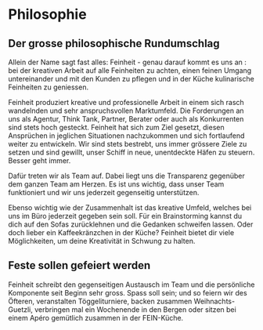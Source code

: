 # Philosophie

## Der grosse philosophische Rundumschlag

Allein der Name sagt fast alles: Feinheit - genau darauf kommt es uns an : bei der kreativen Arbeit auf alle Feinheiten zu achten, einen feinen Umgang untereinander und mit den Kunden zu pflegen und in der Küche kulinarische Feinheiten zu geniessen.

Feinheit produziert kreative und professionelle Arbeit in einem sich rasch wandelnden und sehr anspruchsvollen Marktumfeld. Die Forderungen an uns als Agentur, Think Tank, Partner, Berater oder auch als Konkurrenten sind stets hoch gesteckt. Feinheit hat sich zum Ziel gesetzt, diesen Ansprüchen in jeglichen Situationen nachzukommen und sich fortlaufend weiter zu entwickeln. Wir sind stets bestrebt, uns immer grössere Ziele zu setzen und sind gewillt, unser Schiff in neue, unentdeckte Häfen zu steuern. Besser geht immer.

Dafür treten wir als Team auf. Dabei liegt uns die Transparenz gegenüber dem ganzen Team am Herzen. Es ist uns wichtig, dass unser Team funktioniert und wir uns jederzeit gegenseitig unterstützen.

Ebenso wichtig wie der Zusammenhalt ist das kreative Umfeld, welches bei uns im Büro jederzeit gegeben sein soll. Für ein Brainstorming kannst du dich auf den Sofas zurücklehnen und die Gedanken schweifen lassen. Oder doch lieber ein Kaffeekränzchen in der Küche? Feinheit bietet dir viele Möglichkeiten, um deine Kreativität in Schwung zu halten.

## Feste sollen gefeiert werden

Feinheit schreibt den gegenseitigen Austausch im Team und die persönliche Komponente seit Beginn sehr gross. Spass soll sein; und so feiern wir des Öfteren, veranstalten Töggeliturniere, backen zusammen Weihnachts-Guetzli, verbringen mal ein Wochenende in den Bergen oder sitzen bei einem Apéro gemütlich zusammen in der FEIN-Küche.
